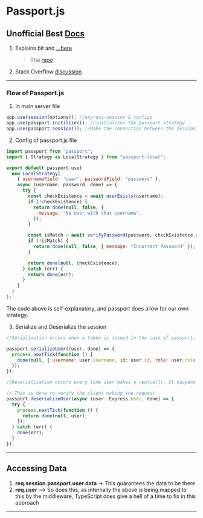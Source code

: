 # Passport.js

## Unofficial Best [Docs](https://github.com/jwalton/passport-api-docs)

1. Explains bit and [...here](https://www.youtube.com/playlist?list=PL_cUvD4qzbkwjmjy-KjbieZ8J9cGwxZpC)

   > The [repo](https://github.com/stuyy/expressjs-full-course)

2. Stack Overflow [discussion](https://stackoverflow.com/questions/27637609/understanding-passport-serialize-deserialize)

---

### Flow of Passport.js

1. In main server file

```js
app.use(session(options)); //express-session & configs
app.use(passport.initilize()); //initializes the passport strategy
app.use(passport.session()); //Make the connection between the session and passport
```

2. Config of passport.js file

```js
import passport from "passport";
import { Strategy as LocalStrategy } from "passport-local";

export default passport.use(
  new LocalStrategy(
    { usernameField: "user", passwordField: "password" },
    async (username, password, done) => {
      try {
        const checkExistence = await userExists(username);
        if (!checkExistence) {
          return done(null, false, {
            message: "No user with that username",
          });
        }

        const isMatch = await verifyPassword(password, checkExistence.password);
        if (!isMatch) {
          return done(null, false, { message: "Incorrect Password" });
        }

        return done(null, checkExistence);
      } catch (err) {
        return done(err);
      }
    }
  )
);
```

The code above is self-explanatory, and passport does allow for our own strategy.

3. Serialize and Deserialize the session

```js
//Serialization occurs when a token is issued in the case of passport. This happens when user logs in. The data from database is saved to the session and client is given a session id(cookie)

passport.serializeUser((user, done) => {
  process.nextTick(function () {
    done(null, { username: user.username, id: user.id, role: user.role });
  });
});

//Deserialization occurs every time user makes a req(call), It happens when passport has to convert that encrypted string back into a JavaScript object. Why does it do this? Because in that object is the user’s email or id that you serialized in the first place. It’s the minimum information required for your app to look up that user in the db and make sure they are who they say they are.

// This is done to verify the client making the request
passport.deserializeUser(async (user: Express.User, done) => {
  try {
    process.nextTick(function () {
      return done(null, user);
    });
  } catch (err) {
    done(err);
  }
});
```

---

## Accessing Data

1. **req.session.passport.user.data** -> This guarantees the data to be there
2. **req.user** --> So does this, as internally the above is being mapped to this by the middleware, TypeScript does give a hell of a time to fix in this approach

---